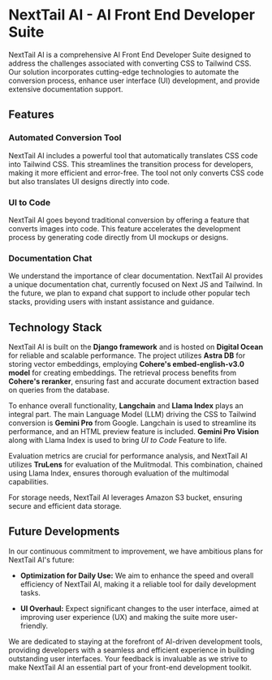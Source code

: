 # NextTail AI - AI Front End Developer Suite

NextTail AI is a comprehensive AI Front End Developer Suite designed to address the challenges associated with converting CSS to Tailwind CSS. Our solution incorporates cutting-edge technologies to automate the conversion process, enhance user interface (UI) development, and provide extensive documentation support.

## Features

### Automated Conversion Tool
NextTail AI includes a powerful tool that automatically translates CSS code into Tailwind CSS. This streamlines the transition process for developers, making it more efficient and error-free. The tool not only converts CSS code but also translates UI designs directly into code.

### UI to Code
NextTail AI goes beyond traditional conversion by offering a feature that converts images into code. This feature accelerates the development process by generating code directly from UI mockups or designs.

### Documentation Chat
We understand the importance of clear documentation. NextTail AI provides a unique documentation chat, currently focused on Next JS and Tailwind. In the future, we plan to expand chat support to include other popular tech stacks, providing users with instant assistance and guidance.

## Technology Stack

NextTail AI is built on the **Django framework** and is hosted on **Digital Ocean** for reliable and scalable performance. The project utilizes **Astra DB** for storing vector embeddings, employing **Cohere's embed-english-v3.0 model** for creating embeddings. The retrieval process benefits from **Cohere's reranker**, ensuring fast and accurate document extraction based on queries from the database.

To enhance overall functionality, **Langchain** and **Llama Index** plays an integral part. The main Language Model (LLM) driving the CSS to Tailwind conversion is **Gemini Pro** from Google. Langchain is used to streamline its performance, and an HTML preview feature is included. **Gemini Pro Vision** along with Llama Index is used to bring _UI to Code_ Feature to life.

Evaluation metrics are crucial for performance analysis, and NextTail AI utilizes  **TruLens** for evaluation of the Mulitmodal. This combination, chained using Llama Index, ensures thorough evaluation of the multimodal capabilities.

For storage needs, NextTail AI leverages Amazon S3 bucket, ensuring secure and efficient data storage.



## Future Developments

In our continuous commitment to improvement, we have ambitious plans for NextTail AI's future:

- **Optimization for Daily Use:** We aim to enhance the speed and overall efficiency of NextTail AI, making it a reliable tool for daily development tasks.

- **UI Overhaul:** Expect significant changes to the user interface, aimed at improving user experience (UX) and making the suite more user-friendly.

We are dedicated to staying at the forefront of AI-driven development tools, providing developers with a seamless and efficient experience in building outstanding user interfaces. Your feedback is invaluable as we strive to make NextTail AI an essential part of your front-end development toolkit.
